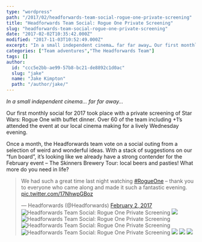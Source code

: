```yaml
---
type: "wordpress"
path: "/2017/02/headforwards-team-social-rogue-one-private-screening"
title: "Headforwards Team Social: Rogue One Private Screening"
slug: "headforwards-team-social-rogue-one-private-screening"
date: "2017-02-02T10:35:42.000Z"
modified: "2017-11-03T10:52:49.000Z"
excerpt: "In a small independent cinema… far far away… Our first monthly social for 2017 took place with a private screening of Star Wars: Rogue One with buffet dinner. Over 60 of the team including +1’s attended the event at our local cinema making for a lively Wednesday evening. Once a month, the Headforwards team vote …"
categories: ["Team adventures","The Headforwards Team"]
tags: []
author:
  id: "ccc5e2bb-ae99-57b8-bc21-de8892c1d0ac"
  slug: "jake"
  name: "Jake Kimpton"
  path: "/author/jake/"
---
```

_In a small independent cinema… far far away…_

Our first monthly social for 2017 took place with a private screening of Star Wars: Rogue One with buffet dinner. Over 60 of the team including +1’s attended the event at our local cinema making for a lively Wednesday evening.

Once a month, the Headforwards team vote on a social outing from a selection of weird and wonderful ideas. With a stack of suggestions on our “fun board”, it’s looking like we already have a strong contender for the February event – The Skinners Brewery Tour: local beers and pasties! What more do you need in life?

> We had such a great time last night watching [#RogueOne](https://twitter.com/hashtag/RogueOne?src=hash) – thank you to everyone who came along and made it such a fantastic evening. [pic.twitter.com/17NhwpGBoz](https://t.co/17NhwpGBoz)
> 
> — Headforwards (@Headforwards) [February 2, 2017](https://twitter.com/Headforwards/status/827084204261441536)
![](/wp-content/uploads/2017/02/IMG_1280-300x225.jpg "Headforwards Team Social: Rogue One Private Screening")
![](/wp-content/uploads/2017/02/IMG_3531.JPG.jpg)
![](/wp-content/uploads/2017/02/IMG_1285-300x225.jpg "Headforwards Team Social: Rogue One Private Screening")
![](/wp-content/uploads/2017/02/IMG_1286-300x225.jpg "Headforwards Team Social: Rogue One Private Screening")
![](/wp-content/uploads/2017/02/C3pksS6WYAARvmL-300x225.jpg "Headforwards Team Social: Rogue One Private Screening")
![](/wp-content/uploads/2017/02/IMG_3528.JPG.jpg)
![](/wp-content/uploads/2017/02/IMG_3532.JPG.jpg)
![](/wp-content/uploads/2017/02/IMG_3533.JPG.jpg)